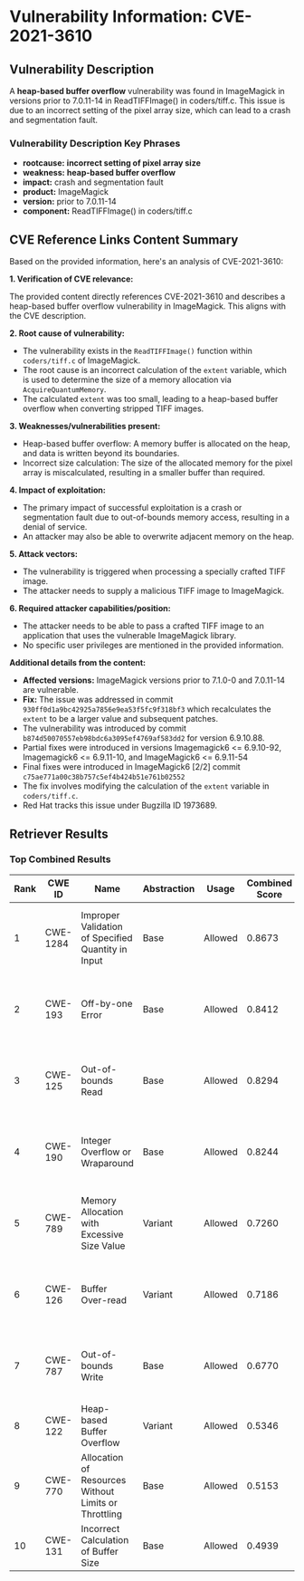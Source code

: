 # Vulnerability Information: CVE-2021-3610

## Vulnerability Description
A **heap-based buffer overflow** vulnerability was found in ImageMagick in versions prior to 7.0.11-14 in ReadTIFFImage() in coders/tiff.c. This issue is due to an incorrect setting of the pixel array size, which can lead to a crash and segmentation fault.

### Vulnerability Description Key Phrases
- **rootcause:** **incorrect setting of pixel array size**
- **weakness:** **heap-based buffer overflow**
- **impact:** crash and segmentation fault
- **product:** ImageMagick
- **version:** prior to 7.0.11-14
- **component:** ReadTIFFImage() in coders/tiff.c

## CVE Reference Links Content Summary
Based on the provided information, here's an analysis of CVE-2021-3610:

**1. Verification of CVE relevance:**

The provided content directly references CVE-2021-3610 and describes a heap-based buffer overflow vulnerability in ImageMagick. This aligns with the CVE description.

**2. Root cause of vulnerability:**

- The vulnerability exists in the `ReadTIFFImage()` function within `coders/tiff.c` of ImageMagick.
- The root cause is an incorrect calculation of the `extent` variable, which is used to determine the size of a memory allocation via `AcquireQuantumMemory`.
- The calculated `extent` was too small, leading to a heap-based buffer overflow when converting stripped TIFF images.

**3. Weaknesses/vulnerabilities present:**

- Heap-based buffer overflow: A memory buffer is allocated on the heap, and data is written beyond its boundaries.
- Incorrect size calculation: The size of the allocated memory for the pixel array is miscalculated, resulting in a smaller buffer than required.

**4. Impact of exploitation:**

- The primary impact of successful exploitation is a crash or segmentation fault due to out-of-bounds memory access, resulting in a denial of service.
- An attacker may also be able to overwrite adjacent memory on the heap.

**5. Attack vectors:**

- The vulnerability is triggered when processing a specially crafted TIFF image.
- The attacker needs to supply a malicious TIFF image to ImageMagick.

**6. Required attacker capabilities/position:**

- The attacker needs to be able to pass a crafted TIFF image to an application that uses the vulnerable ImageMagick library.
- No specific user privileges are mentioned in the provided information.

**Additional details from the content:**

- **Affected versions:** ImageMagick versions prior to 7.1.0-0 and 7.0.11-14 are vulnerable.
- **Fix:** The issue was addressed in commit `930ff0d1a9bc42925a7856e9ea53f5fc9f318bf3` which recalculates the `extent` to be a larger value and subsequent patches.
- The vulnerability was introduced by commit `b874d50070557eb98bdc6a3095ef4769af583dd2` for version 6.9.10.88.
-  Partial fixes were introduced in versions Imagemagick6 <= 6.9.10-92, Imagemagick6 <= 6.9.11-10, and ImageMagick6 <= 6.9.11-54
-  Final fixes were introduced in ImageMagick6 [2/2] commit `c75ae771a00c38b757c5ef4b424b51e761b02552`
-  The fix involves modifying the calculation of the `extent` variable in `coders/tiff.c`.
- Red Hat tracks this issue under Bugzilla ID 1973689.

## Retriever Results

### Top Combined Results

| Rank | CWE ID | Name | Abstraction | Usage | Combined Score | Retrievers | Individual Scores |
|------|--------|------|-------------|-------|---------------|------------|-------------------|
| 1 | CWE-1284 | Improper Validation of Specified Quantity in Input | Base | Allowed | 0.8673 | dense, sparse, graph | dense: 0.485, sparse: 0.467, graph: 1.000 |
| 2 | CWE-193 | Off-by-one Error | Base | Allowed | 0.8412 | dense, sparse, graph | dense: 0.515, sparse: 0.449, graph: 0.913 |
| 3 | CWE-125 | Out-of-bounds Read | Base | Allowed | 0.8294 | dense, sparse, graph | dense: 0.513, sparse: 0.484, graph: 0.827 |
| 4 | CWE-190 | Integer Overflow or Wraparound | Base | Allowed | 0.8244 | dense, sparse, graph | dense: 0.568, sparse: 0.478, graph: 0.746 |
| 5 | CWE-789 | Memory Allocation with Excessive Size Value | Variant | Allowed | 0.7260 | dense, sparse, graph | dense: 0.533, sparse: 0.422, graph: 0.778 |
| 6 | CWE-126 | Buffer Over-read | Variant | Allowed | 0.7186 | dense, sparse, graph | dense: 0.536, sparse: 0.448, graph: 0.710 |
| 7 | CWE-787 | Out-of-bounds Write | Base | Allowed | 0.6770 | dense, sparse, graph | dense: 0.493, sparse: 0.400, graph: 0.563 |
| 8 | CWE-122 | Heap-based Buffer Overflow | Variant | Allowed | 0.5346 | dense, sparse | dense: 0.586, sparse: 0.499 |
| 9 | CWE-770 | Allocation of Resources Without Limits or Throttling | Base | Allowed | 0.5153 | sparse, graph | sparse: 0.430, graph: 0.754 |
| 10 | CWE-131 | Incorrect Calculation of Buffer Size | Base | Allowed | 0.4939 | dense, sparse | dense: 0.514, sparse: 0.414 |

